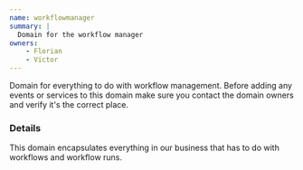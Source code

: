 ```yaml
---
name: workflowmanager
summary: |
  Domain for the workflow manager
owners:
    - Florian
    - Victor
---
```


<Admonition>Domain for everything to do with workflow management. Before adding any events or services to this domain make sure you contact the domain owners and verify it's the correct place.</Admonition>

### Details

This domain encapsulates everything in our business that has to do with workflows and workflow runs.

<NodeGraph title="Domain Graph" />